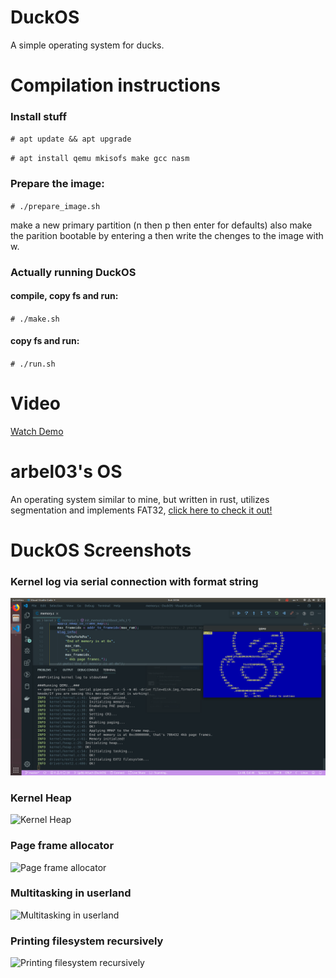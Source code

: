 # DuckOS
A simple operating system for ducks.

# Compilation instructions
### Install stuff

`# apt update && apt upgrade`

`# apt install qemu mkisofs make gcc nasm`

### Prepare the image:

`# ./prepare_image.sh`

make a new primary partition (n then p then enter for defaults)
also make the parition bootable by entering a then write the chenges
to the image with w.

### Actually running DuckOS 
#### compile, copy fs and run:

`# ./make.sh`

#### copy fs and run:

`# ./run.sh`
# Video
[Watch Demo](https://1drv.ms/v/s!AuOa6AuDFR2egqMCWBcWFKsGTR2mng)

# arbel03's OS
An operating system similar to mine, but written in rust, utilizes segmentation and implements FAT32, [click here to check it out!](https://github.com/arbel03/os)

# DuckOS Screenshots


### Kernel log via serial connection with format string
![Kernel log with format string](https://raw.githubusercontent.com/TwoUnderscorez/DuckOS/master/pics/log.png)
### Kernel Heap
![Kernel Heap](https://user-images.githubusercontent.com/25303006/35394829-68be0952-01f1-11e8-9d00-018af7fac4c7.png)
### Page frame allocator
![Page frame allocator](https://user-images.githubusercontent.com/25303006/35394879-8da57ab6-01f1-11e8-8800-67ffb3e567d4.png)
### Multitasking in userland
![Multitasking in userland](https://planq.io/DuckOS/screenshots/FCFS.png)
### Printing filesystem recursively
![Printing filesystem recursively](https://planq.io/DuckOS/screenshots/print-R-fs.png)
